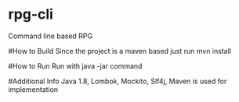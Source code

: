 # rpg-cli
Command line based RPG

#How to Build
Since the project is a maven based just run mvn install

#How to Run
Run with java -jar command

#Additional Info
Java 1.8, Lombok, Mockito, Slf4j, Maven is used for implementation

